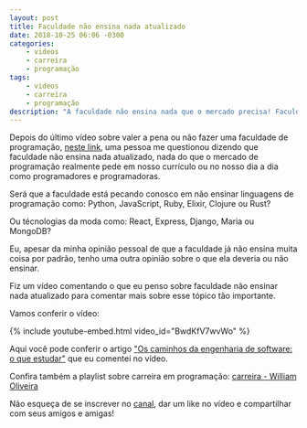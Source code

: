 ```yaml
---
layout: post
title: Faculdade não ensina nada atualizado
date: 2018-10-25 06:06 -0300
categories:
    - videos
    - carreira
    - programação
tags:
    - videos
    - carreira
    - programação
description: "A faculdade não ensina nada que o mercado precisa! Faculdade não ensina nada atualizado. Será que ela deveria ensinar isso?"
---
```

Depois do último vídeo sobre valer a pena ou não fazer uma faculdade de programação, [neste link](https://www.youtube.com/watch?v=DukhWWWzi18), uma pessoa me questionou dizendo que faculdade não ensina nada atualizado, nada do que o mercado de programação realmente pede em nosso currículo ou no nosso dia a dia como programadores e programadoras.

Será que a faculdade está pecando conosco em não ensinar linguagens de programação como: Python, JavaScript, Ruby, Elixir, Clojure ou Rust?

Ou técnologias da moda como: React, Express, Django, Maria ou MongoDB?

Eu, apesar da minha opinião pessoal de que a faculdade já não ensina muita coisa por padrão, tenho uma outra opinião sobre o que ela deveria ou não ensinar.

Fiz um vídeo comentando o que eu penso sobre faculdade não ensinar nada atualizado para comentar mais sobre esse tópico tão importante.

Vamos conferir o vídeo:

{% include youtube-embed.html video_id="BwdKfV7wvWo" %}

Aqui você pode conferir o artigo ["Os caminhos da engenharia de software: o que estudar"](posts/os-caminhos-da-engenharia-de-software-o-que-estudar/) que eu comentei no vídeo.

Confira também a playlist sobre carreira em programação: [carreira - William Oliveira](https://www.youtube.com/watch?v=DukhWWWzi18&list=PL46DzgkNWD2EyeIQgYzDB6DGe2PE5u1-m)

Não esqueça de se inscrever no [canal](https://www.youtube.com/c/WilliamOliveiraS), dar um like no vídeo e compartilhar com seus amigos e amigas!

